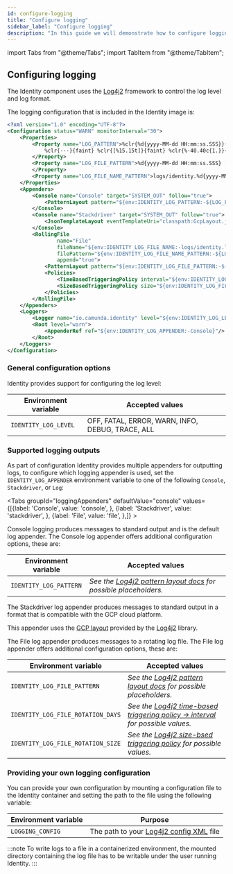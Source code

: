 ```yaml
---
id: configure-logging
title: "Configure logging"
sidebar_label: "Configure logging"
description: "In this guide we will demonstrate how to configure logging in the Identity component"
---
```


import Tabs from "@theme/Tabs";
import TabItem from "@theme/TabItem";

## Configuring logging

The Identity component uses the [Log4j2](https://logging.apache.org/log4j/2.x/) framework to control
the log level and log format.

The logging configuration that is included in the Identity image is:

```xml
<?xml version="1.0" encoding="UTF-8"?>
<Configuration status="WARN" monitorInterval="30">
    <Properties>
        <Property name="LOG_PATTERN">%clr{%d{yyyy-MM-dd HH:mm:ss.SSS}}{faint} %clr{%5p} %clr{${sys:PID}}{magenta}
            %clr{---}{faint} %clr{[%15.15t]}{faint} %clr{%-40.40c{1.}}{cyan} %clr{:}{faint} %m%n%xwEx
        </Property>
        <Property name="LOG_FILE_PATTERN">%d{yyyy-MM-dd HH:mm:ss.SSS} [%thread] %-5level %logger{1.} %enc{%msg}%n
        </Property>
        <Property name="LOG_FILE_NAME_PATTERN">logs/identity.%d{yyyy-MM-dd-mm-ss}.log</Property>
    </Properties>
    <Appenders>
        <Console name="Console" target="SYSTEM_OUT" follow="true">
            <PatternLayout pattern="${env:IDENTITY_LOG_PATTERN:-${LOG_PATTERN}}"/>
        </Console>
        <Console name="Stackdriver" target="SYSTEM_OUT" follow="true">
            <JsonTemplateLayout eventTemplateUri="classpath:GcpLayout.json" locationInfoEnabled="true"/>
        </Console>
        <RollingFile
                name="File"
                fileName="${env:IDENTITY_LOG_FILE_NAME:-logs/identity.log}"
                filePattern="${env:IDENTITY_LOG_FILE_NAME_PATTERN:-${LOG_FILE_NAME_PATTERN}}"
                append="true">
            <PatternLayout pattern="${env:IDENTITY_LOG_FILE_PATTERN:-${LOG_FILE_PATTERN}}"/>
            <Policies>
                <TimeBasedTriggeringPolicy interval="${env:IDENTITY_LOG_FILE_ROTATION_DAYS:-1}"/>
                <SizeBasedTriggeringPolicy size="${env:IDENTITY_LOG_FILE_ROTATION_SIZE:-50 MB}"/>
            </Policies>
        </RollingFile>
    </Appenders>
    <Loggers>
        <Logger name="io.camunda.identity" level="${env:IDENTITY_LOG_LEVEL:-info}"/>
        <Root level="warn">
            <AppenderRef ref="${env:IDENTITY_LOG_APPENDER:-Console}"/>
        </Root>
    </Loggers>
</Configuration>
```

### General configuration options

Identity provides support for configuring the log level:

| Environment variable | Accepted values                                  |
| -------------------- | ------------------------------------------------ |
| `IDENTITY_LOG_LEVEL` | OFF, FATAL, ERROR, WARN, INFO, DEBUG, TRACE, ALL |

### Supported logging outputs

As part of configuration Identity provides multiple appenders for outputting logs, to configure which logging appender
is
used, set the `IDENTITY_LOG_APPENDER` environment variable to one of the following `Console`, `Stackdriver`, or `Log`:

<Tabs groupId="loggingAppenders" defaultValue="console"
values={[{label: 'Console', value: 'console', }, {label: 'Stackdriver', value: 'stackdriver', }, {label: 'File', value: 'file', },]} >
<TabItem value="console">

Console logging produces messages to standard output and is the default log appender. The Console log appender offers
additional
configuration options, these are:

| Environment variable   | Accepted values                                                                                                                           |
| ---------------------- | ----------------------------------------------------------------------------------------------------------------------------------------- |
| `IDENTITY_LOG_PATTERN` | _See the [Log4j2 pattern layout docs](https://logging.apache.org/log4j/2.x/manual/layouts.html#PatternLayout) for possible placeholders._ |

</TabItem>
<TabItem value="stackdriver">

The Stackdriver log appender produces messages to standard output in a format that is compatible with the GCP cloud
platform.

This appender uses
the [GCP layout](https://github.com/apache/logging-log4j2/blob/2.x/log4j-layout-template-json/src/main/resources/GcpLayout.json)
provided by the [Log4j2](https://logging.apache.org/log4j/2.x/manual/) library.

</TabItem>
<TabItem value="file">

The File log appender produces messages to a rotating log file. The File log appender offers additional configuration
options, these are:

| Environment variable              | Accepted values                                                                                                                                                          |
| --------------------------------- | ------------------------------------------------------------------------------------------------------------------------------------------------------------------------ |
| `IDENTITY_LOG_FILE_PATTERN`       | _See the [Log4j2 pattern layout docs](https://logging.apache.org/log4j/2.x/manual/layouts.html#PatternLayout) for possible placeholders._                                |
| `IDENTITY_LOG_FILE_ROTATION_DAYS` | _See the [Log4j2 time-based triggering policy -> interval](https://logging.apache.org/log4j/2.x/manual/appenders.html#timebased-triggering-policy) for possible values._ |
| `IDENTITY_LOG_FILE_ROTATION_SIZE` | _See the [Log4j2 size-bsed triggering policy](https://logging.apache.org/log4j/2.x/manual/appenders.html#sizebased-triggering-policy) for possible values._              |

</TabItem>
</Tabs>

### Providing your own logging configuration

You can provide your own configuration by mounting a configuration file to the Identity container and setting the path to the file using the following variable:

| Environment variable | Purpose                                                                                                       |
| -------------------- | ------------------------------------------------------------------------------------------------------------- |
| `LOGGING_CONFIG`     | The path to your [Log4j2 config XML](https://logging.apache.org/log4j/2.x/manual/configuration.html#XML) file |

:::note
To write logs to a file in a containerized environment, the mounted directory containing the log file has to be writable under the user running Identity.
:::
